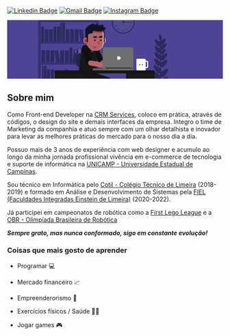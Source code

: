 <!--
### Hi there 👋
**DuhBorba/DuhBorba** is a ✨ _special_ ✨ repository because its `README.md` (this file) appears on your GitHub profile.
-->

[![Linkedin Badge](https://img.shields.io/badge/-LinkedIn-blue?style=flat&logo=Linkedin&logoColor=white&link=https://www.linkedin.com/in/duhborba/)](https://www.linkedin.com/in/duhborba/)
[![Gmail Badge](https://img.shields.io/badge/-Gmail-c14438?style=flat&logo=Gmail&logoColor=white&link=mailto:eduardoborba3@gmail.com)](mailto:eduardoborba3@gmail.com)
[![Instagram Badge](https://img.shields.io/badge/-Instagram-b73a81?style=flat&logo=Instagram&logoColor=white&link=https://www.instagram.com/duhborba/)](https://www.instagram.com/duhborba/)

<p align="center"><img src="https://github.com/DuhBorba/DuhBorba/blob/master/programming.gif"></p>

## Sobre mim

Como Front-end Developer na [CRM Services](https://crmservices.com.br/), coloco em prática, através de códigos, o design do site e demais interfaces da empresa. Integro o time de Marketing da companhia e atuo sempre com um olhar detalhista e inovador para levar as melhores práticas do mercado para o nosso dia a dia.

Possuo mais de 3 anos de experiência com web designer e acumulo ao longo da minha jornada profissional vivência em e-commerce de tecnologia e suporte de informática na [UNICAMP - Universidade Estadual de Campinas](https://www.unicamp.br/).

Sou técnico em Informática pelo [Cotil - Colégio Técnico de Limeira](https://www.cotil.unicamp.br/) (2018-2019) e formado em Análise e Desenvolvimento de Sistemas pela [FIEL (Faculdades Integradas Einstein de Limeira)](https://www.einsteinlimeira.com.br/) (2020-2022).

Já participei em campeonatos de robótica como a [First Lego League](https://www.firstlegoleague.org/) e a [OBR - Olimpíada Brasileira de Robótica](http://www.obr.org.br/)

***Sempre grato, mas nunca conformado, sigo em constante evolução!***

### Coisas que mais gosto de aprender

* Programar :computer:

* Mercado financeiro :chart_with_upwards_trend:

* Empreenderorismo :handshake:

* Exercícios físicos / Saúde :weight_lifting_man:

* Jogar games :video_game:
